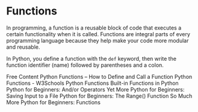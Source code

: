 # Functions

In programming, a function is a reusable block of code that executes a certain functionality when it is called. Functions are integral parts of every programming language because they help make your code more modular and reusable.

In Python, you define a function with the `def` keyword, then write the function identifier (name) followed by parentheses and a colon.

<ResourceGroupTitle>Free Content</ResourceGroupTitle>
<BadgeLink colorScheme='yellow' badgeText='Read' href='https://www.freecodecamp.org/news/python-functions-define-and-call-a-function/'>Python Functions – How to Define and Call a Function</BadgeLink>
<BadgeLink colorScheme='yellow' badgeText='Read' href='https://www.w3schools.com/python/python_functions.asp'>Python Functions - W3Schools</BadgeLink>
<BadgeLink colorScheme='yellow' badgeText='Read' href='https://www.geeksforgeeks.org/python-functions/'>Python Functions</BadgeLink>
<BadgeLink colorScheme='blue' badgeText='Official Docs' href='https://docs.python.org/3/library/functions.html'>Built-in Functions in Python</BadgeLink>
<BadgeLink colorScheme='yellow' badgeText='Read' href='https://thenewstack.io/python-for-beginners-and-or-operators/'>Python for Beginners: And/or Operators</BadgeLink>
<BadgeLink colorScheme='yellow' badgeText='Read' href='https://thenewstack.io/yet-more-python-for-beginners-saving-input-to-a-file/'>Yet More Python for Beginners: Saving Input to a File</BadgeLink>
<BadgeLink colorScheme='yellow' badgeText='Read' href=' https://thenewstack.io/python-for-beginners-the-range-function/'>Python for Beginners: The Range() Function</BadgeLink>
<BadgeLink colorScheme='yellow' badgeText='Read' href='https://thenewstack.io/so-much-more-python-for-beginners-functions/'>So Much More Python for Beginners: Functions</BadgeLink>
